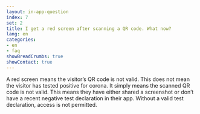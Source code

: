 ```yaml
---
layout: in-app-question
index: 7
set: 2
title: I get a red screen after scanning a QR code. What now?
lang: en
categories:
- en
- faq
showBreadCrumbs: true
showContact: true
---
```

A red screen means the visitor’s QR code is not valid. This does not mean the visitor has tested positive for corona. It simply means the scanned QR code is not valid. This means they have either shared a screenshot or don’t have a recent negative test declaration in their app. Without a valid test declaration, access is not permitted. 
